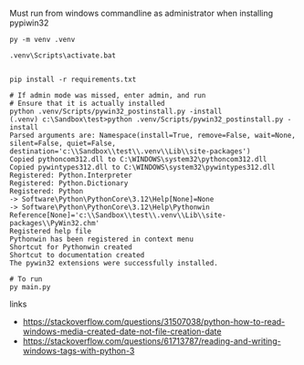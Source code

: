 Must run from windows commandline as administrator when installing pypiwin32

```shell
py -m venv .venv

.venv\Scripts\activate.bat


pip install -r requirements.txt

# If admin mode was missed, enter admin, and run
# Ensure that it is actually installed
python .venv/Scripts/pywin32_postinstall.py -install
(.venv) c:\Sandbox\test>python .venv/Scripts/pywin32_postinstall.py -install
Parsed arguments are: Namespace(install=True, remove=False, wait=None, silent=False, quiet=False, destination='c:\\Sandbox\\test\\.venv\\Lib\\site-packages')
Copied pythoncom312.dll to C:\WINDOWS\system32\pythoncom312.dll
Copied pywintypes312.dll to C:\WINDOWS\system32\pywintypes312.dll
Registered: Python.Interpreter
Registered: Python.Dictionary
Registered: Python
-> Software\Python\PythonCore\3.12\Help[None]=None
-> Software\Python\PythonCore\3.12\Help\Pythonwin Reference[None]='c:\\Sandbox\\test\\.venv\\Lib\\site-packages\\PyWin32.chm'
Registered help file
Pythonwin has been registered in context menu
Shortcut for Pythonwin created
Shortcut to documentation created
The pywin32 extensions were successfully installed.

# To run
py main.py
```


links
- https://stackoverflow.com/questions/31507038/python-how-to-read-windows-media-created-date-not-file-creation-date
- https://stackoverflow.com/questions/61713787/reading-and-writing-windows-tags-with-python-3